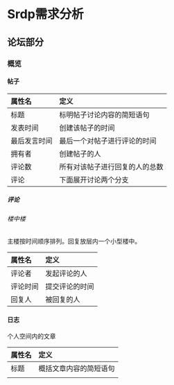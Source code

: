 # Srdp需求分析

## 论坛部分

### 概览

#### 帖子

|属性名|定义|
|:-------|:--------|
|标题|标明帖子讨论内容的简短语句|
|发表时间|创建该帖子的时间|
|最后发言时间|最后一个对帖子进行评论的时间|
|拥有者|创建帖子的人|
|评论数|所有对该帖子进行回复的人的总数|
|评论|下面展开讨论两个分支|

##### 评论

###### 楼中楼

主楼按时间顺序排列。回复放层内一个小型楼中。

|属性名|定义|
|:-------|:-------|
|评论者|发起评论的人|
|评论时间|提交评论的时间|
|回复人|被回复的人|

#### 日志

个人空间内的文章

|属性名|定义|
|:-------|:------|
|标题|概括文章内容的简短语句|
|||